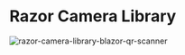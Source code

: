 # Razor Camera Library

![razor-camera-library-blazor-qr-scanner](https://github.com/yushulx/Razor-Camera-Library/assets/2202306/a0ce82c6-5456-4509-9dad-cc5f9cd77c3b)
